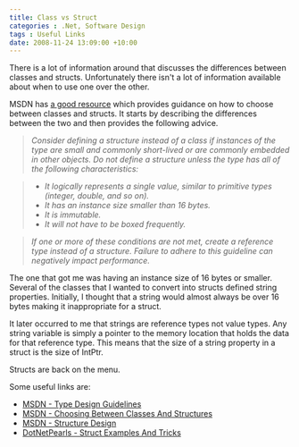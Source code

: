 ```yaml
---
title: Class vs Struct
categories : .Net, Software Design
tags : Useful Links
date: 2008-11-24 13:09:00 +10:00
---
```


There is a lot of information around that discusses the differences between classes and structs. Unfortunately there isn't a lot of information available about when to use one over the other. 

MSDN has [a good resource][0] which provides guidance on how to choose between classes and structs. It starts by describing the differences between the two and then provides the following advice. 

> _Consider defining a structure instead of a class if instances of the type are small and commonly short-lived or are commonly embedded in other objects._
> _Do not define a structure unless the type has all of the following characteristics:_

> * _It logically represents a single value, similar to primitive types (integer, double, and so on)._
> * _It has an instance size smaller than 16 bytes._
> * _It is immutable._
> * _It will not have to be boxed frequently._

> _If one or more of these conditions are not met, create a reference type instead of a structure. Failure to adhere to this guideline can negatively impact performance._

<!--more-->

The one that got me was having an instance size of 16 bytes or smaller. Several of the classes that I wanted to convert into structs defined string properties. Initially, I thought that a string would almost always be over 16 bytes making it inappropriate for a struct. 

It later occurred to me that strings are reference types not value types. Any string variable is simply a pointer to the memory location that holds the data for that reference type. This means that the size of a string property in a struct is the size of IntPtr. 

Structs are back on the menu. 

Some useful links are: 

* [MSDN - Type Design Guidelines][1]
* [MSDN - Choosing Between Classes And Structures][0]
* [MSDN - Structure Design][2]
* [DotNetPearls - Struct Examples And Tricks][3]

[0]: http://msdn.microsoft.com/en-us/library/ms229017.aspx
[1]: http://msdn.microsoft.com/en-us/library/ms229036.aspx
[2]: http://msdn.microsoft.com/en-us/library/ms229031.aspx
[3]: http://dotnetperls.com/Content/Struct-Examples.aspx